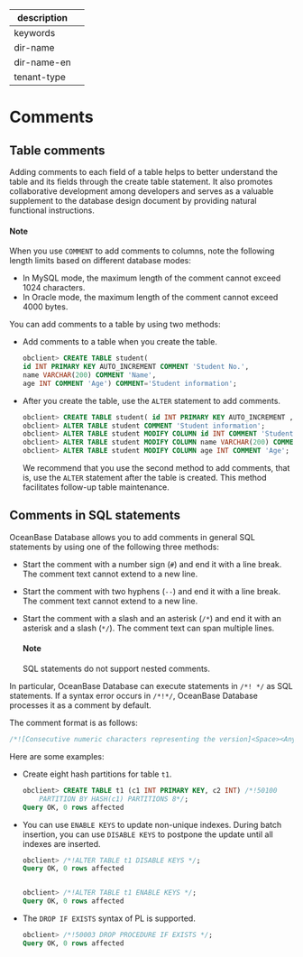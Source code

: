 |description||
|---|---|
|keywords||
|dir-name||
|dir-name-en||
|tenant-type||

# Comments

## Table comments

Adding comments to each field of a table helps to better understand the table and its fields through the create table statement. It also promotes collaborative development among developers and serves as a valuable supplement to the database design document by providing natural functional instructions.

<main id="notice" type='explain'>
  <h4>Note</h4>
  <p>When you use <code>COMMENT</code> to add comments to columns, note the following length limits based on different database modes: <ul><li>In MySQL mode, the maximum length of the comment cannot exceed 1024 characters.</li><li>In Oracle mode, the maximum length of the comment cannot exceed 4000 bytes.</li></ul></p>
</main>

You can add comments to a table by using two methods:

* Add comments to a table when you create the table.

  ```sql
  obclient> CREATE TABLE student(
  id INT PRIMARY KEY AUTO_INCREMENT COMMENT 'Student No.',
  name VARCHAR(200) COMMENT 'Name',
  age INT COMMENT 'Age') COMMENT='Student information';
  ```

* After you create the table, use the `ALTER` statement to add comments.

  ```sql
  obclient> CREATE TABLE student( id INT PRIMARY KEY AUTO_INCREMENT , name VARCHAR(200) , age INT);
  obclient> ALTER TABLE student COMMENT 'Student information';
  obclient> ALTER TABLE student MODIFY COLUMN id INT COMMENT 'Student No.';
  obclient> ALTER TABLE student MODIFY COLUMN name VARCHAR(200) COMMENT 'Name';
  obclient> ALTER TABLE student MODIFY COLUMN age INT COMMENT 'Age';
  ```

   We recommend that you use the second method to add comments, that is, use the `ALTER` statement after the table is created. This method facilitates follow-up table maintenance.

## Comments in SQL statements

OceanBase Database allows you to add comments in general SQL statements by using one of the following three methods:

* Start the comment with a number sign (`#`) and end it with a line break. The comment text cannot extend to a new line.

* Start the comment with two hyphens (`--`) and end it with a line break. The comment text cannot extend to a new line.

* Start the comment with a slash and an asterisk (`/*`) and end it with an asterisk and a slash (`*/`). The comment text can span multiple lines.

  <main id="notice" type='explain'>
    <h4>Note</h4>
    <p>SQL statements do not support nested comments. </p>
  </main>

In particular, OceanBase Database can execute statements in `/*! */` as SQL statements. If a syntax error occurs in `/*!*/`, OceanBase Database processes it as a comment by default.

The comment format is as follows:

```sql
/*![Consecutive numeric characters representing the version]<Space><Any SQL statement>*/
```

Here are some examples:

* Create eight hash partitions for table `t1`.

   ```sql
   obclient> CREATE TABLE t1 (c1 INT PRIMARY KEY, c2 INT) /*!50100
       PARTITION BY HASH(c1) PARTITIONS 8*/;
   Query OK, 0 rows affected
   ```

* You can use `ENABLE KEYS` to update non-unique indexes. During batch insertion, you can use `DISABLE KEYS` to postpone the update until all indexes are inserted.

   ```sql
   obclient> /*!ALTER TABLE t1 DISABLE KEYS */;
   Query OK, 0 rows affected


   obclient> /*!ALTER TABLE t1 ENABLE KEYS */;
   Query OK, 0 rows affected
   ```

* The `DROP IF EXISTS` syntax of PL is supported.

   ```sql
   obclient> /*!50003 DROP PROCEDURE IF EXISTS */;
   Query OK, 0 rows affected
   ```
